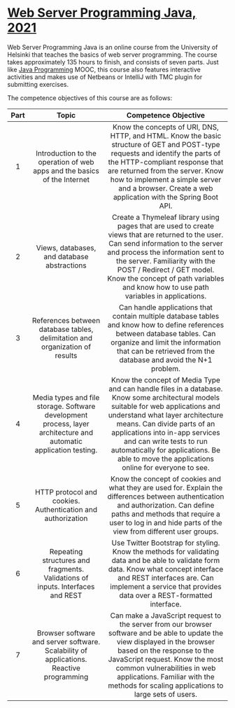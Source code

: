 # [Web Server Programming Java, 2021](https://web-palvelinohjelmointi-21.mooc.fi/)

Web Server Programming Java is an online course from the University of Helsinki that teaches the basics of web server programming. The course takes approximately 135 hours to finish, and consists of seven parts. Just like [Java Programming](https://java-programming.mooc.fi/) MOOC, this course also features interactive activities and makes use of Netbeans or IntelliJ with TMC plugin for submitting exercises.

The competence objectives of this course are as follows:

| **Part** |                          **Topic**                           |                   **Competence Objective**                   |
| :------: | :----------------------------------------------------------: | :----------------------------------------------------------: |
|    1     | Introduction to the operation of web apps and the basics of the Internet | Know the concepts of URI, DNS, HTTP, and HTML. Know the basic structure of GET and POST-type requests and identify the parts of the HTTP-compliant response that are returned from the server. Know how to implement a simple server and a browser. Create a web application with the Spring Boot API. |
|    2     |         Views, databases, and database abstractions          | Create a Thymeleaf library using pages that are used to create views that are returned to the user. Can send information to the server and process the information sent to the server. Familiarity with the POST / Redirect / GET model. Know the concept of path variables and know how to use path variables in applications. |
|    3     | References between database tables, delimitation and organization of results | Can handle applications that contain multiple database tables and know how to define references between database tables. Can organize and limit the information that can be retrieved from the database and avoid the N+1 problem. |
|    4     | Media types and file storage. Software development process, layer architecture and automatic application testing. | Know the concept of Media Type and can handle files in a database. Know some architectural models suitable for web applications and understand what layer architecture means. Can divide parts of an applications into in-app services and can write tests to run automatically for applications. Be able to move the applications online for everyone to see. |
|    5     | HTTP protocol and cookies. Authentication and authorization  | Know the concept of cookies and what they are used for. Explain the differences between authentication and authorization. Can define paths and methods that require a user to log in and hide parts of the view from different user groups. |
|    6     | Repeating structures and fragments. Validations of inputs. Interfaces and REST | Use Twitter Bootstrap for styling. Know the methods for validating data and be able to validate form data. Know what concept interface and REST interfaces are. Can implement a service that provides data over a REST-formatted interface. |
|    7     | Browser software and server software. Scalability of applications. Reactive programming | Can make a JavaScript request to the server from our browser software and be able to update the view displayed in the browser based on the response to the JavaScript request. Know the most common vulnerabilities in web applications. Familiar with the methods for scaling applications to large sets of users. |